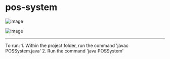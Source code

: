 # pos-system

![image](https://github.com/ErvinC256/pos-system/assets/149756489/29b2db60-c004-48e0-86b9-0b3997204453)

![image](https://github.com/ErvinC256/pos-system/assets/149756489/eea6b7dc-3a3a-427b-8810-a90aff0d98bb)

<hr>
To run:
1. Within the project folder, run the command 'javac POSSystem.java'
2. Run the command 'java POSSystem'



